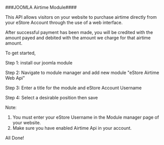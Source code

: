 ###JOOMLA Airtime Module####
 
This API allows visitors on your website to purchase airtime directly from your eStore Account through the use of a web interface.

After successful payment has been made, you will be credited with the amount payed and debited with the amount we charge for that airtime amount.

To get started,

Step 1: install our joomla module

Step 2: Navigate to module manager and add new module "eStore Airtime Web Api"

Step 3: Enter a title for the module and eStore Account Username

Step 4: Select a desirable position then save

Note:
1. You must enter your eStore Username in the Module manager page of your website.
2. Make sure you have enabled Airtime Api in your account.

All Done!
